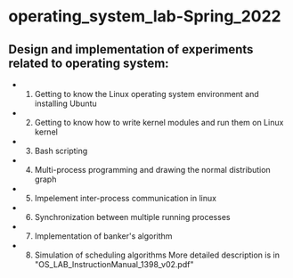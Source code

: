 # operating_system_lab-Spring_2022
## Design and implementation of experiments related to operating system:
- 1) Getting to know the Linux operating system environment and installing Ubuntu
- 2) Getting to know how to write kernel modules and run them on Linux kernel
- 3) Bash scripting
- 4) Multi-process programming and drawing the normal distribution graph
- 5) Impelement inter-process communication in linux
- 6) Synchronization between multiple running processes
- 7) Implementation of banker's algorithm
- 8) Simulation of scheduling algorithms
More detailed description is in "OS_LAB_InstructionManual_1398_v02.pdf"
